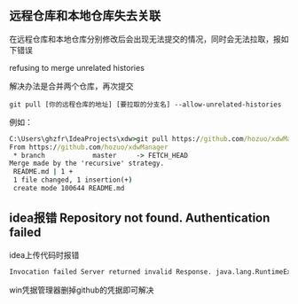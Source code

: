 ## 远程仓库和本地仓库失去关联

在远程仓库和本地仓库分别修改后会出现无法提交的情况，同时会无法拉取，报如下错误

refusing to merge unrelated histories

解决办法是合并两个仓库，再次提交

```git
git pull [你的远程仓库的地址] [要拉取的分支名] --allow-unrelated-histories
```

例如：

```cmd
C:\Users\ghzfr\IdeaProjects\xdw>git pull https://github.com/hozuo/xdwManager master --allow-unrelated-histories
From https://github.com/hozuo/xdwManager
 * branch            master     -> FETCH_HEAD
Merge made by the 'recursive' strategy.
 README.md | 1 +
 1 file changed, 1 insertion(+)
 create mode 100644 README.md
```



## idea报错 Repository not found. Authentication failed

idea上传代码时报错

```cmd
Invocation failed Server returned invalid Response. java.lang.RuntimeException: Invocation failed Server returned invalid Response. at org.jetbrains.git4idea.http.GitAskPassXmlRpcClient.askUsername(GitAskPassXmlRpcClient.java:50) at org.jetbrains.git4idea.http.GitAskPassApp.main(GitAskPassApp.java:64) Caused by: java.io.IOException: Server returned invalid Response. at org.apache.xmlrpc.LiteXmlRpcTransport.sendRequest(LiteXmlRpcTransport.java:242) at org.apache.xmlrpc.LiteXmlRpcTransport.sendXmlRpc(LiteXmlRpcTransport.java:90) at org.apache.xmlrpc.XmlRpcClientWorker.execute(XmlRpcClientWorker.java:72) at org.apache.xmlrpc.XmlRpcClient.execute(XmlRpcClient.java:194) at org.apache.xmlrpc.XmlRpcClient.execute(XmlRpcClient.java:185) at org.apache.xmlrpc.XmlRpcClient.execute(XmlRpcClient.java:178) at org.jetbrains.git4idea.http.GitAskPassXmlRpcClient.askUsername(GitAskPassXmlRpcClient.java:47) ... 1 more remote: Repository not found. Authentication failed for 'https://github.com/hozuo/xdwManager/'
```

win凭据管理器删掉github的凭据即可解决